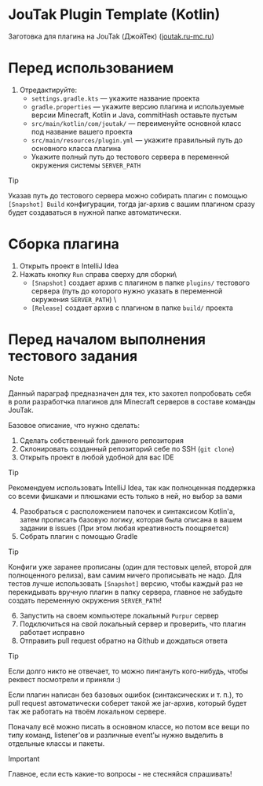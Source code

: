 # JouTak Plugin Template (Kotlin)
Заготовка для плагина на JouTak (ДжойТек) (<ins>joutak.ru-mc.ru</ins>)


# Перед использованием

1. Отредактируйте:
    - `settings.gradle.kts` &mdash; укажите название проекта
    - `gradle.properties` &mdash; укажите версию плагина и используемые версии Minecraft, Kotlin и Java, commitHash оставьте пустым
    - `src/main/kotlin/com/joutak/` &mdash; переименуйте основной класс под название вашего проекта
    - `src/main/resources/plugin.yml` &mdash; укажите правильный путь до основного класса плагина
    - Укажите полный путь до тестового сервера в переменной окружения системы `SERVER_PATH`

> [!TIP]
> Указав путь до тестового сервера можно собирать плагин с помощью `[Snapshot] Build` конфигурации, тогда jar-архив с вашим плагином сразу будет создаваться в нужной папке автоматически.


# Сборка плагина

1. Открыть проект в IntelliJ Idea
2. Нажать кнопку `Run` справа сверху для сборки\
   - `[Snapshot]` создает архив с плагином в папке `plugins/` тестового сервера (путь до которого нужно указать в переменной окружения `SERVER_PATH`) \
   - `[Release]` создает архив с плагином в папке `build/` проекта

# Перед началом выполнения тестового задания
> [!NOTE]
> Данный параграф предназначен для тех, кто захотел попробовать себя в роли разработчка плагинов для Minecraft серверов в составе команды JouTak.

Базовое описание, что нужно сделать:
1) Сделать собственный fork данного репозитория
2) Склонировать созданный репозиторий себе по SSH (`git clone`) 
3) Открыть проект в любой удобной для вас IDE
> [!TIP]
> Рекомендуем использовать IntelliJ Idea, так как полноценная поддержка со всеми фишками и плюшками есть только в ней, но выбор за вами
4) Разобраться с расположением папочек и синтаксисом Kotlin'а, затем прописать базовую логику, которая была описана в вашем задании в issues (При этом любая креативность поощряется)
5) Собрать плагин с помощью Gradle
> [!TIP]
> Конфиги уже заранее прописаны (один для тестовых целей, второй для полноценного релиза), вам самим ничего прописывать не надо. Для тестов лучше использовать `[Snapshot]` версию, чтобы каждый раз не перекидывать вручную плагин в папку сервера, главное не забудьте создать переменную окружения `SERVER_PATH`!
6) Запустить на своем компьютере локальный `Purpur` сервер
7) Подключиться на свой локальный сервер и проверить, что плагин работает исправно
8) Отправить pull request обратно на Github и дождаться ответа
> [!TIP]
> Если долго никто не отвечает, то можно пингануть кого-нибудь, чтобы реквест посмотрели и приняли :)

Если плагин написан без базовых ошибок (синтаксических и т. п.), то pull request автоматически соберет такой же jar-архив, который будет так же работать на твоём локальном сервере.

Поначалу всё можно писать в основном классе, но потом все вещи по типу команд, listener'ов и различные event'ы нужно выделить в отдельные классы и пакеты. 

> [!IMPORTANT]
> Главное, если есть какие-то вопросы - не стесняйся спрашивать!
